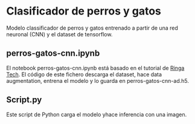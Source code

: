 # Clasificador de perros y gatos
Modelo classificador de perros y gatos entrenado a partir de una red neuronal (CNN) y el dataset de tensorflow.

## perros-gatos-cnn.ipynb
El notebook perros-gatos-cnn.ipynb está basado en el tutorial de [Ringa Tech](https://www.youtube.com/watch?v=DbwKbsCWPSg&t=1s&ab_channel=RingaTech). El código de este fichero descarga el dataset, hace data augmentation, entrena el modelo y lo guarda en perros-gatos-cnn-ad.h5.

## Script.py
Este script de Python carga el modelo yhace inferencia con una imagen.
